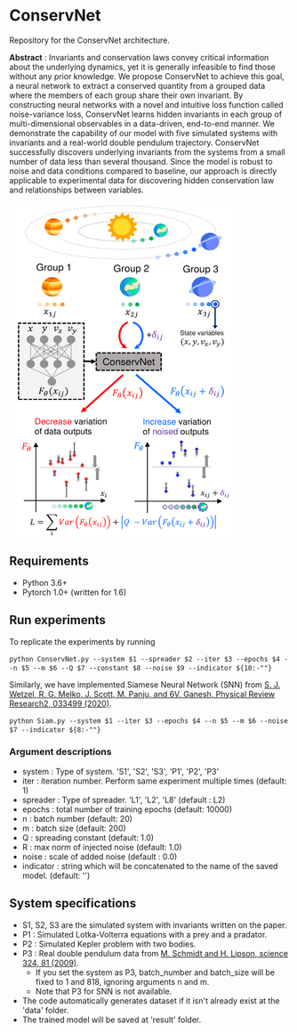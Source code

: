 # ConservNet
Repository for the ConservNet architecture.

**Abstract** : Invariants and conservation laws convey critical information about the underlying dynamics, yet it is generally infeasible to find those without any prior knowledge. We propose ConservNet to achieve this goal, a neural network to extract a conserved quantity from a grouped data where the members of each group share their own invariant. By constructing neural networks with a novel and intuitive loss function called noise-variance loss, ConservNet learns hidden invariants in each group of multi-dimensional observables in a data-driven, end-to-end manner. We demonstrate the capability of our model with five simulated systems with invariants and a real-world double pendulum trajectory. ConservNet successfully discovers underlying invariants from the systems from a small number of data less than several thousand. Since the model is robust to noise and data conditions compared to baseline, our approach is directly applicable to experimental data for discovering hidden conservation law and relationships between variables. 

<img src="/ConservNet.png" width="400" height="600">

## Requirements
- Python 3.6+
- Pytorch 1.0+ (written for 1.6)

## Run experiments
To replicate the experiments by running
```
python ConservNet.py --system $1 --spreader $2 --iter $3 --epochs $4 --n $5 --m $6 --Q $7 --constant $8 --noise $9 --indicator ${10:-""} 

```
Similarly, we have implemented Siamese Neural Network (SNN) from  [S.  J.  Wetzel,  R.  G.  Melko,  J.  Scott,  M.  Panju,    and
6V. Ganesh, Physical Review Research2, 033499 (2020)](https://journals.aps.org/prresearch/abstract/10.1103/PhysRevResearch.2.033499).

```
python Siam.py --system $1 --iter $3 --epochs $4 --n $5 --m $6 --noise $7 --indicator ${8:-""} 

```

### Argument descriptions
- system : Type of system. 'S1', 'S2', 'S3', 'P1', 'P2', 'P3'
- iter : iteration number. Perform same experiment multiple times (default: 1)
- spreader : Type of spreader. 'L1', 'L2', 'L8' (default : L2)
- epochs : total number of training epochs (default: 10000) 
- n : batch number (default: 20)
- m : batch size (default: 200)
- Q : spreading constant (default: 1.0)
- R : max norm of injected noise (default: 1.0)
- noise : scale of added noise (default : 0.0)
- indicator : string which will be concatenated to the name of the saved model. (default: '')

## System specifications
- S1, S2, S3 are the simulated system with invariants written on the paper.
- P1 : Simulated Lotka-Volterra equations with a prey and a pradator.
- P2 : Simulated Kepler problem with two bodies.
- P3 : Real double pendulum data from [M. Schmidt and H. Lipson, science 324, 81 (2009)](https://science.sciencemag.org/content/324/5923/81).
  - If you set the system as P3, batch_number and batch_size will be fixed to 1 and 818, ignoring arguments n and m.
  - Note that P3 for SNN is not available.
- The code automatically generates dataset if it isn't already exist at the 'data' folder.
- The trained model will be saved at 'result' folder.
